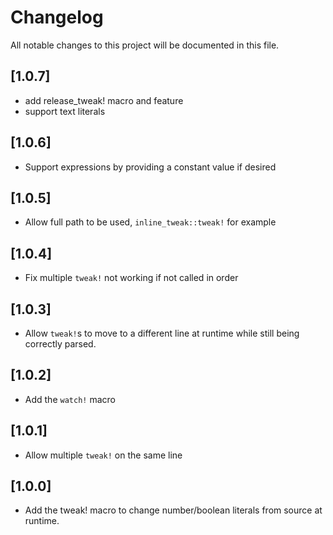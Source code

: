 # Changelog

All notable changes to this project will be documented in this file.

## [1.0.7]
 - add release_tweak! macro and feature
 - support text literals

## [1.0.6]
 - Support expressions by providing a constant value if desired

## [1.0.5]
 - Allow full path to be used, `inline_tweak::tweak!` for example

## [1.0.4]
 - Fix  multiple `tweak!` not working if not called in order

## [1.0.3]
 - Allow `tweak!`s to move to a different line at runtime while still being correctly parsed.

## [1.0.2]
 - Add the `watch!` macro
 
## [1.0.1]
 - Allow multiple `tweak!` on the same line

## [1.0.0]
 - Add the tweak! macro to change number/boolean literals from source at runtime.
